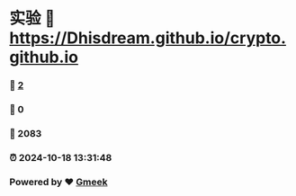 # 实验 :link: https://Dhisdream.github.io/crypto.github.io 
### :page_facing_up: [2](https://Dhisdream.github.io/crypto.github.io/tag.html) 
### :speech_balloon: 0 
### :hibiscus: 2083 
### :alarm_clock: 2024-10-18 13:31:48 
### Powered by :heart: [Gmeek](https://github.com/Meekdai/Gmeek)
